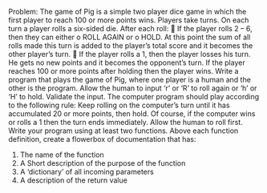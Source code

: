 
Problem:
The game of Pig is a simple two player dice game in which the first player to reach 100
or more points wins. Players take turns. On each turn a player rolls a six-sided die. After
each roll:
 If the player rolls 2 – 6, then they can either
o ROLL AGAIN or
o HOLD. At this point the sum of all rolls made this turn is added to the
player’s total score and it becomes the other player’s turn.
 If the player rolls a 1, then the player losses his turn. He gets no new points and it
becomes the opponent’s turn.
If the player reaches 100 or more points after holding then the player wins.
Write a program that plays the game of Pig, where one player is a human and the other is
the program. Allow the human to input ‘r’ or ‘R’ to roll again or ‘h’ or ‘H’ to hold.
Validate the input.
The computer program should play according to the following rule: Keep rolling on the
computer’s turn until it has accumulated 20 or more points, then hold. Of course, if the
computer wins or rolls a 1 then the turn ends immediately. Allow the human to roll first.
Write your program using at least two functions.
Above each function definition, create a flowerbox of documentation that has:
1) The name of the function
2) A Short description of the purpose of the function
3) A ‘dictionary’ of all incoming parameters
4) A description of the return value 
